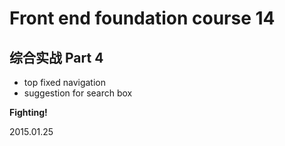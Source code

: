 # Front end foundation course 14

## 综合实战 Part 4

- top fixed navigation
- suggestion for search box

__Fighting\!__

2015.01.25
